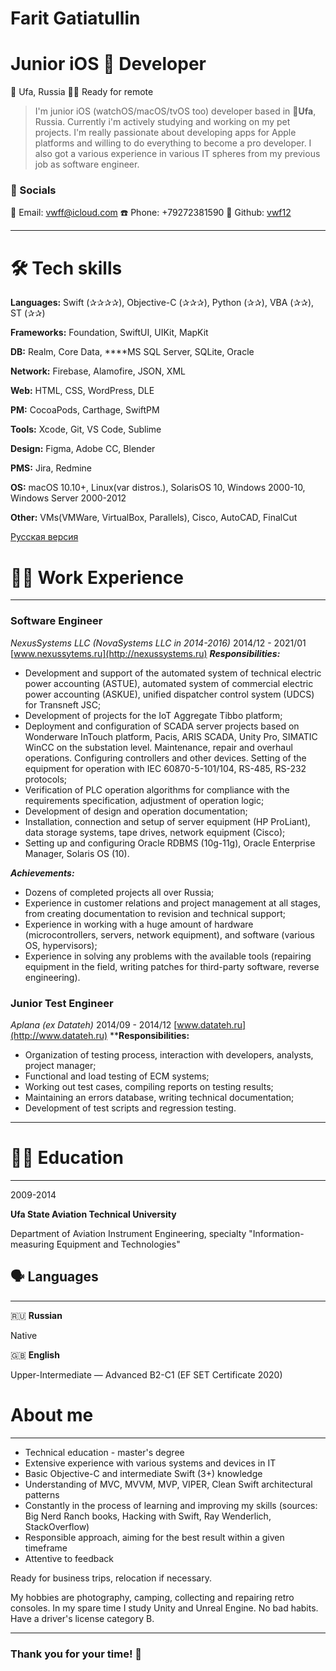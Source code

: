 # Farit Gatiatullin

# Junior iOS 📱  Developer

📍 Ufa, Russia   👨‍💻 Ready for remote

> I'm junior iOS (watchOS/macOS/tvOS too) developer based in 🌳**Ufa**, Russia. Currently i'm actively studying and working on my pet projects. I'm really passionate about developing apps for Apple platforms and willing to do everything to become a pro developer. I also got a various experience in various IT spheres from my previous job as software engineer.

### 📝 Socials

📧 Email: [vwff@icloud.com](mailto:vwff@icloud.com)
☎️ Phone: +79272381590
🤖 Github: [vwf12](https://github.com/vwf12)

---

# 🛠 Tech skills

**Languages:** Swift (✰✰✰✰), Objective-C (✰✰✰), Python (✰✰), VBA (✰✰), ST (✰✰)

**Frameworks:** Foundation, SwiftUI, UIKit, MapKit

**DB:** Realm, Core Data, ****MS SQL Server, SQLite, Oracle

**Network:** Firebase, Alamofire, JSON, XML

**Web:** HTML, CSS, WordPress, DLE

**PM:** CocoaPods, Carthage, SwiftPM

**Tools:** Xcode, Git, VS Code, Sublime

**Design:** Figma, Adobe CC, Blender

**PMS:** Jira, Redmine

**OS:** macOS 10.10+, Linux(var distros.), SolarisOS 10, Windows 2000-10, Windows Server 2000-2012

**Other:** VMs(VMWare, VirtualBox, Parallels), Cisco, AutoCAD, FinalCut

[Русская версия](https://www.notion.so/a49f54e9f8a74dc58eb8bc8eca5f8b48)

# 👨‍💻 Work Experience

---

### Software Engineer

*NexusSystems LLC (NovaSystems LLC in 2014-2016)*
2014/12 - 2021/01
[www.nexussytems.ru](http://nexussystems.ru)
***Responsibilities:***

- Development and support of the automated system of technical electric power accounting (ASTUE), automated system of commercial electric power accounting (ASKUE), unified dispatcher control system (UDCS) for Transneft JSC;
- Development of projects for the IoT Aggregate Tibbo platform;
- Deployment and configuration of SCADA server projects based on Wonderware InTouch platform, Pacis, ARIS SCADA, Unity Pro, SIMATIC WinCC on the substation level. Maintenance, repair and overhaul operations. Configuring controllers and other devices. Setting of the equipment for operation with IEC 60870-5-101/104, RS-485, RS-232 protocols;
- Verification of PLC operation algorithms for compliance with the requirements specification, adjustment of operation logic;
- Development of design and operation documentation;
- Installation, connection and setup of server equipment (HP ProLiant), data storage systems, tape drives, network equipment (Cisco);
- Setting up and configuring Oracle RDBMS (10g-11g), Oracle Enterprise Manager, Solaris OS (10).

***Achievements:*** 

- Dozens of completed projects all over Russia;
- Experience in customer relations and project management at all stages, from creating documentation to revision and technical support;
- Experience in working with a huge amount of hardware (microcontrollers, servers, network equipment), and software (various OS, hypervisors);
- Experience in solving any problems with the available tools (repairing equipment in the field, writing patches for third-party software, reverse engineering).

### Junior Test Engineer

*Aplana (ex Datateh)*
2014/09 - 2014/12
[www.datateh.ru](http://www.datateh.ru)
****Responsibilities:**

- Organization of testing process, interaction with developers, analysts, project manager;
- Functional and load testing of ECM systems;
- Working out test cases, compiling reports on testing results;
- Maintaining an errors database, writing technical documentation;
- Development of test scripts and regression testing.

---

# 👨‍🎓 Education

---

2009-2014

**Ufa State Aviation Technical University**

Department of Aviation Instrument Engineering, specialty "Information-measuring Equipment and Technologies"

## 🗣  Languages

---

🇷🇺 **Russian**

Native

🇬🇧 **English**

Upper-Intermediate — Advanced B2-C1 (EF SET Certificate 2020)

# About me

---

- Technical education - master's degree
- Extensive experience with various systems and devices in IT
- Basic Objective-C and intermediate Swift (3+) knowledge
- Understanding of MVC, MVVM, MVP, VIPER, Clean Swift architectural patterns
- Constantly in the process of learning and improving my skills (sources: Big Nerd Ranch books, Hacking with Swift, Ray Wenderlich, StackOverflow)
- Responsible approach, aiming for the best result within a given timeframe
- Attentive to feedback

Ready for business trips, relocation if necessary.

My hobbies are photography, camping, collecting and repairing retro consoles. In my spare time I study Unity and Unreal Engine. No bad habits. Have a driver's license category B.

---

### Thank you for your time! 👋